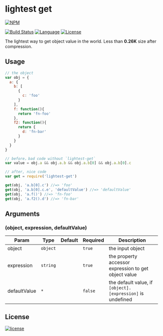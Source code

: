 # lightest get

[![NPM][img-npm]][url-npm]

[![Build Status][img-travis]][url-travis]
[![Language][img-javascript]][url-github]
[![License][img-mit]][url-mit]

The lightest way to get object value in the world. Less than **0.26K** size after compression.

## Usage
```javascript
// the object
var obj = {
  a: {
    b: [
      {
        c: 'foo'
      }
    ],
    f: function(){
      return 'fn-foo'
    },
    f2: function(){
      return {
        d: 'fn-bar'
      }
    }
  }
}

// before，bad code without `lightest-get`
var value = obj.a && obj.a.b && obj.a.b[0] && obj.a.b[0].c

// after, nice code
var get = require('lightest-get')

get(obj, 'a.b[0].c') //=> 'foo'
get(obj, 'a.b[0].c.e', 'defaultValue') //=> 'defaultValue'
get(obj, 'a.f()') //=> 'fn-foo'
get(obj, 'a.f2().d') //=> 'fn-bar'
```

## Arguments
### (object, expression, defaultValue)

| Param | Type | Default | Required | Description |
| --- | --- | --- | --- | --- |
| object | `object` |  | `true` | the input object |
| expression | `string` |  | `true` | the property accessor expression to get object value |
| defaultValue | `*` |  | `false`| the default value, if `[object].[expression]` is undefined |

## License

[![license][img-mit]][url-mit]


[url-github]: https://github.com/ChanceYu/lightest-get
[url-npm]: https://www.npmjs.com/package/lightest-get
[url-travis]: https://travis-ci.org/ChanceYu/lightest-get
[url-mit]: https://opensource.org/licenses/mit-license.php

[img-npm]: https://nodei.co/npm/lightest-get.png?compact=true
[img-travis]: https://travis-ci.org/ChanceYu/lightest-get.svg?branch=master
[img-javascript]: https://img.shields.io/badge/language-JavaScript-brightgreen.svg
[img-mit]: https://img.shields.io/badge/license-MIT-blue.svg